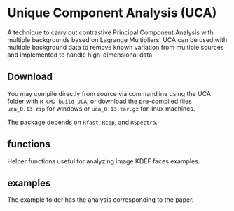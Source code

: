 # Unique Component Analysis (UCA)

A technique to carry out contrastive Principal Component Analysis with multiple backgrounds based on Lagrange Multipliers.
UCA can be used with multiple background data to remove known variation from multiple sources and implemented to handle high-dimensional data. 

##  Download
You may compile directly from source via commandline using the UCA folder with `R CMD build UCA`, or download the pre-compiled files `uca_0.13.zip` for windows or `uca_0.13.tar.gz` for linux machines.

The package depends on `Rfast`, `Rcpp`, and `RSpectra`.

## functions
Helper functions useful for analyzing image KDEF faces examples.

## examples
The example folder has the analysis corresponding to the paper. 


